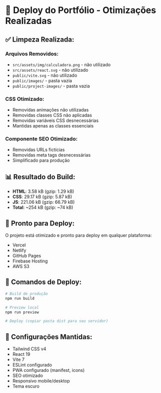 # 🚀 Deploy do Portfólio - Otimizações Realizadas

## ✅ **Limpeza Realizada:**

### **Arquivos Removidos:**
- `src/assets/img/calculadora.png` - não utilizado
- `src/assets/react.svg` - não utilizado  
- `public/vite.svg` - não utilizado
- `public/images/` - pasta vazia
- `public/project-images/` - pasta vazia

### **CSS Otimizado:**
- Removidas animações não utilizadas
- Removidas classes CSS não aplicadas
- Removidas variáveis CSS desnecessárias
- Mantidas apenas as classes essenciais

### **Componente SEO Otimizado:**
- Removidas URLs fictícias
- Removidas meta tags desnecessárias
- Simplificado para produção

## 📊 **Resultado do Build:**
- **HTML**: 3.58 kB (gzip: 1.29 kB)
- **CSS**: 29.17 kB (gzip: 5.87 kB)  
- **JS**: 221.06 kB (gzip: 66.79 kB)
- **Total**: ~254 kB (gzip: ~74 kB)

## 🎯 **Pronto para Deploy:**
O projeto está otimizado e pronto para deploy em qualquer plataforma:
- Vercel
- Netlify  
- GitHub Pages
- Firebase Hosting
- AWS S3

## 📝 **Comandos de Deploy:**
```bash
# Build de produção
npm run build

# Preview local
npm run preview

# Deploy (copiar pasta dist para seu servidor)
```

## 🔧 **Configurações Mantidas:**
- Tailwind CSS v4
- React 19
- Vite 7
- ESLint configurado
- PWA configurado (manifest, icons)
- SEO otimizado
- Responsivo mobile/desktop
- Tema escuro

